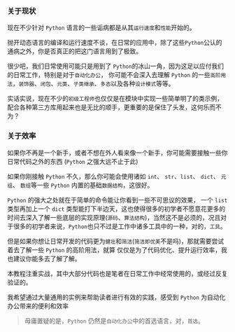 
### 关于现状

现在不少针对 `Python` 语言的一些诟病都是从其`运行速度`和`性能`开始的。

抛开动态语言的编译和运行速度不谈，在日常的应用中，除了这些`Python`公认的通病之外，你是否真正的把这门语言用到了极致。

很少吧，我们日常使用可能只是用到了 `Python`的冰山一角，因为这足以应付我们的日常工作，特别是对于`自动化办公`，
你可能不会深入去理解 `Python` 的一些`高阶用法`，`装饰器`、`闭包`、`元类`、`子类继承`、`多态`以及各种`设计模式`等等。

实话实说，现在不少的`初级工程师`也仅仅是在模块中实现一些简单明了的类示例，配合各种第三方库用起来也是无比的顺手，更重要的是保住了头发，这何乐而不为？


### 关于效率

如果你不再是一个新手，或者不想在外人看来像一个新手，你可能需要接触一些你日常代码之外的东西 (`Python` 之强大远不止于此)

如果你刚接触 `Python` 不久，那么你可能会使用诸如 `int`、 `str`、`list`、 `dict`、 `元组`、 `数组`等一些 `Python` 内置的基础`数据结构`，这很好。

`Python` 的强大之处就在于简单的命令能让你看到一些不可思议的效果，
一个 `list` 类型再加上一个 `dict` 类型能打下半边天，这也使得很多的初学者不愿意花更多的时间去深入了解一些底层的实现原理(`源码`、`算法结构`)，当然这不是必须的，况且对于很多的初学者来说，`Python`也只不过是工作中诸多工具中的一种，对的，`工具`。

但是如果你想让日常开发的代码更为`健壮`和`简洁`(`简洁即优美`不是吗)，那就需要尝试着去了解一些 `Python` 的高阶用法，就算
仅仅是为了代码优化、提升运行效率，我也建议你能多去了解了解。

本教程注重实战，其中大部分代码也是笔者在日常工作中经常使用的，或经过反复验证的。

我希望通过大量通用的实例来帮助读者进行有效的实践，感受到 `Python` 为自动化办公带来的便利和效率

> 毋庸置疑的是，`Python` 仍然是`自动化办公`中的首选语言，对，`首选`。